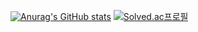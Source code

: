 [![Anurag's GitHub stats](https://github-readme-stats.vercel.app/api?username=YSW2)](https://github.com/YSW2/github-readme-stats)
[![Solved.ac프로필](http://mazassumnida.wtf/api/v2/generate_badge?boj=jrgyber)](https://solved.ac/jrgyber)
